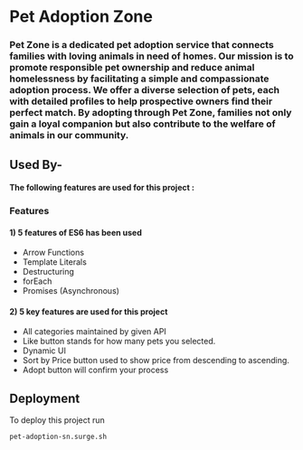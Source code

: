 # Pet Adoption Zone

### Pet Zone is a dedicated pet adoption service that connects families with loving animals in need of homes. Our mission is to promote responsible pet ownership and reduce animal homelessness by facilitating a simple and compassionate adoption process. We offer a diverse selection of pets, each with detailed profiles to help prospective owners find their perfect match. By adopting through Pet Zone, families not only gain a loyal companion but also contribute to the welfare of animals in our community.

## Used By-
#### The following features are used for this project : 
### Features
#### 1) 5 features of ES6 has been used
- Arrow Functions
- Template Literals
- Destructuring 
- forEach
- Promises (Asynchronous)

#### 2) 5 key features are used for this project
- All categories maintained by given API
- Like button stands for how many pets you selected.
- Dynamic UI 
- Sort by Price button used to show price from descending to ascending.
- Adopt button will confirm your process 


## Deployment

To deploy this project run

```bash
pet-adoption-sn.surge.sh
```
